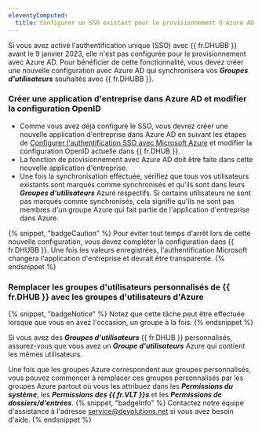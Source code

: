 ```yaml
---
eleventyComputed:
  title: Configurer un SSO existant pour le provisionnement d'Azure AD
---
```

Si vous avez activé l'authentification unique (SSO) avec {{ fr.DHUBB }} avant le 9 janvier 2023, elle n'est pas configurée pour le provisionnement avec Azure AD. Pour bénéficier de cette fonctionnalité, vous devez créer une nouvelle configuration avec Azure AD qui synchronisera vos ***Groupes d'utilisateurs*** souhaités avec {{ fr.DHUBB }}.

### Créer une application d'entreprise dans Azure AD et modifier la configuration OpenID

* Comme vous avez déjà configuré le SSO, vous devrez créer une nouvelle application d'entreprise dans Azure AD en suivant les étapes de [Configurer l'authentification SSO avec Microsoft Azure](/hub/getting-started/get-started-sso-hub-business/configure-sso-authentication-microsoft-azure/) et modifier la configuration OpenID actuelle dans {{ fr.DHUB }}.
* La fonction de provisionnement avec Azure AD doit être faite dans cette nouvelle application d'entreprise.
* Une fois la synchronisation effectuée, vérifiez que tous vos utilisateurs existants sont marqués comme synchronisés et qu'ils sont dans leurs ***Groupes d'utilisateurs*** Azure respectifs. Si certains utilisateurs ne sont pas marqués comme synchronisés, cela signifie qu'ils ne sont pas membres d'un groupe Azure qui fait partie de l'application d'entreprise dans Azure.

{% snippet, "badgeCaution" %}
Pour éviter tout temps d'arrêt lors de cette nouvelle configuration, vous devez compléter la configuration dans {{ fr.DHUBB }}. Une fois les valeurs enregistrées, l'authentification Microsoft changera l'application d'entreprise et devrait être transparente.
{% endsnippet %}

### Remplacer les groupes d'utilisateurs personnalisés de {{ fr.DHUB }} avec les groupes d'utilisateurs d'Azure 
{% snippet, "badgeNotice" %}
Notez que cette tâche peut être effectuée lorsque que vous en avez l'occasion, un groupe à la fois.
{% endsnippet %}
 
Si vous avez des ***Groupes d'utilisateurs*** {{ fr.DHUB }} personnalisés, assurez-vous que vous avez un ***Groupe d'utilisateurs*** Azure qui contient les mêmes utilisateurs.

Une fois que les groupes Azure correspondent aux groupes personnalisés, vous pouvez commencer à remplacer ces groupes personnalisés par les groupes Azure partout où vous les attribuez dans les ***Permissions du système***, les ***Permissions des {{ fr.VLT }}s*** et les ***Permissions de dossiers/d'entrées***.
{% snippet, "badgeInfo" %}
Contactez notre équipe d'assistance à l'adresse [service@devolutions.net](mailto:service@devolutions.net) si vous avez besoin d'aide.
{% endsnippet %}
